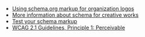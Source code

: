 <ul>
	<li><a href="https://webmasters.googleblog.com/2013/05/using-schemaorg-markup-for-organization.html">Using schema.org markup for organization logos</a></li>
	<li><a href="http://schema.org/Organization">More information about schema for creative works</a></li>
	<li><a href="https://search.google.com/structured-data/testing-tool">Test your schema markup</a></li>
	<li><a href="https://www.w3.org/TR/WCAG21/#perceivable">WCAG 2.1 Guidelines, Principle 1: Perceivable</a></li>
</ul>
